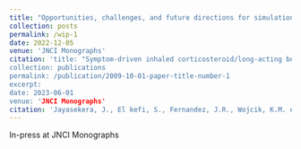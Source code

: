 ```yaml
---
title: "Opportunities, challenges, and future directions for simulation modeling the effects of structural racism on cancer mortality in the U.S.: A scoping review"
collection: posts
permalink: /wip-1
date: 2022-12-05
venue: 'JNCI Monographs'
citation: 'title: "Symptom-driven inhaled corticosteroid/long-acting beta-agonist therapy for adult patients with asthma who are non-adherent to daily maintenance inhalers: a study protocol for a pragmatic randomized controlled trial"
collection: publications
permalink: /publication/2009-10-01-paper-title-number-1
excerpt:
date: 2023-06-01
venue: 'JNCI Monographs'
citation: 'Jayasekera, J., El kefi, S., Fernandez, J.R., Wojcik, K.M. et al. Opportunities, challenges, and future directions for simulation modeling the effects of structural racism on cancer mortality in the U.S.: A scoping review. JNCI Monographs (2023). In press.'
---
```

In-press at JNCI Monographs

